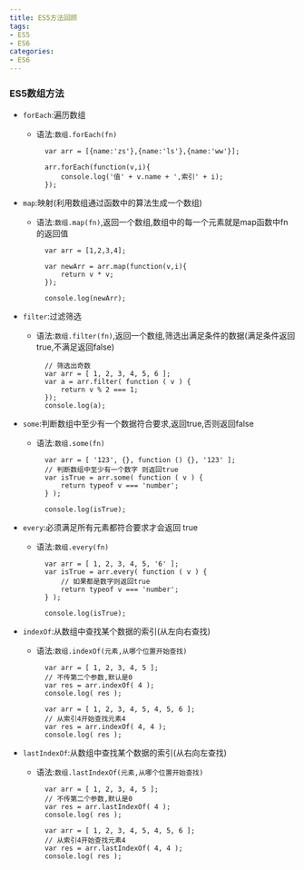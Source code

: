 ```yaml
---
title: ES5方法回顾
tags: 
- ES5
- ES6
categories:
- ES6
---
```


### ES5数组方法

- `forEach`:遍历数组
	- 语法:`数组.forEach(fn)`

			var arr = [{name:'zs'},{name:'ls'},{name:'ww'}];
			
			arr.forEach(function(v,i){
				console.log('值' + v.name + ',索引' + i);
			});


- `map`:映射(利用数组通过函数中的算法生成一个数组)
	- 语法:`数组.map(fn)`,返回一个数组,数组中的每一个元素就是map函数中fn的返回值

			var arr = [1,2,3,4];
			
			var newArr = arr.map(function(v,i){
				return v * v;
			});
			
			console.log(newArr);


- `filter`:过滤筛选
	- 语法:`数组.filter(fn)`,返回一个数组,筛选出满足条件的数据(满足条件返回true,不满足返回false)

			// 筛选出奇数
			var arr = [ 1, 2, 3, 4, 5, 6 ];
			var a = arr.filter( function ( v ) { 
				return v % 2 === 1;
			});
			console.log(a);
			

- `some`:判断数组中至少有一个数据符合要求,返回true,否则返回false
	- 语法:`数组.some(fn)`
		
			var arr = [ '123', {}, function () {}, '123' ];
			// 判断数组中至少有一个数字 则返回true
			var isTrue = arr.some( function ( v ) { 
				return typeof v === 'number';
			} );
			
			console.log(isTrue);
			


- `every`:必须满足所有元素都符合要求才会返回 true
	- 语法:`数组.every(fn)`
	
			var arr = [ 1, 2, 3, 4, 5, '6' ];
			var isTrue = arr.every( function ( v ) { 
				// 如果都是数字则返回true
				return typeof v === 'number';
			} );
			
			console.log(isTrue);


- `indexOf`:从数组中查找某个数据的索引(从左向右查找)
	- 语法:`数组.indexOf(元素,从哪个位置开始查找)`

			var arr = [ 1, 2, 3, 4, 5 ];
			// 不传第二个参数,默认是0
			var res = arr.indexOf( 4 );
			console.log( res );
		
			var arr = [ 1, 2, 3, 4, 5, 4, 5, 6 ];
			// 从索引4开始查找元素4
			var res = arr.indexOf( 4, 4 );
			console.log( res );


- `lastIndexOf`:从数组中查找某个数据的索引(从右向左查找)
	- 语法:`数组.lastIndexOf(元素,从哪个位置开始查找)`

			var arr = [ 1, 2, 3, 4, 5 ];
			// 不传第二个参数,默认是0
			var res = arr.lastIndexOf( 4 );
			console.log( res );
		
			var arr = [ 1, 2, 3, 4, 5, 4, 5, 6 ];
			// 从索引4开始查找元素4
			var res = arr.lastIndexOf( 4, 4 );
			console.log( res );

